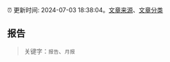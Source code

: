 :alarm_clock: 更新时间: 2024-07-03 18:38:04。[文章来源](/README.md)、[文章分类](/TAGS.md)

## 报告


> 关键字：`报告`、`月报`



